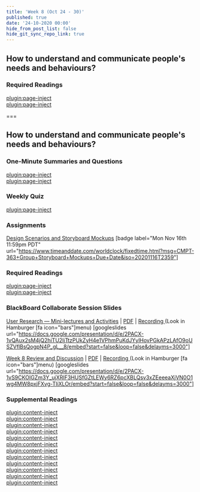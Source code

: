 ```yaml
---
title: 'Week 8 (Oct 24 - 30)'
published: true
date: '24-10-2020 00:00'
hide_from_post_list: false
hide_git_sync_repo_link: true
---
```


## How to understand and communicate people's needs and behaviours?

### Required Readings  
[plugin:page-inject](../../weekly-readings/week-08-1?template=partials/embedlycardlinkonly)  
[plugin:page-inject](../../weekly-readings/week-08-2?template=partials/embedlycardlinkonly)  

===

## **How to understand and communicate people's needs and behaviours?**

### One-Minute Summaries and Questions  
[plugin:page-inject](../../lms-assignments/one-minute-summaries/week-08-1)  
[plugin:page-inject](../../lms-assignments/one-minute-summaries/week-08-2)  

### Weekly Quiz
[plugin:page-inject](../../lms-assignments/weekly-review-quizzes/week-08)  

### Assignments
[Design Scenarios and Storyboard Mockups](https://canvas.sfu.ca/courses/56304/assignments/504173) [badge label="Mon Nov 16th 11:59pm PDT" url="https://www.timeanddate.com/worldclock/fixedtime.html?msg=CMPT-363+Group+Storyboard+Mockups+Due+Date&iso=20201116T2359"]  

### Required Readings  
[plugin:page-inject](../../weekly-readings/week-08-1?template=partials/embedlycardlinkonly)  
[plugin:page-inject](../../weekly-readings/week-08-2?template=partials/embedlycardlinkonly)  

### BlackBoard Collaborate Session Slides
[User Research — Mini-lectures and Activities](https://docs.google.com/presentation/d/e/2PACX-1vQAux2sM4jQ2hiTU2ljTtzPUkZyH4e1VPhmPuKdJYylHovPGkAPzLAfO9oUSZVflBsQogpN4P_gL__8/pub?start=false&loop=false&delayms=3000)  | [PDF](https://canvas.sfu.ca/courses/56304/files/folder/Downloads/Slides%20PDFs/Mini-Lectures%20and%20Activities/Week-08) | [Recording ](https://canvas.sfu.ca/courses/56304/external_tools/3544) (Look in Hamburger [fa icon="bars"]menu)
[googleslides url="https://docs.google.com/presentation/d/e/2PACX-1vQAux2sM4jQ2hiTU2ljTtzPUkZyH4e1VPhmPuKdJYylHovPGkAPzLAfO9oUSZVflBsQogpN4P_gL__8/embed?start=false&loop=false&delayms=3000"]

[Week 8 Review and Discussion](https://docs.google.com/presentation/d/e/2PACX-1vS9CKOIGZm3Y_ujXRIF3HUSfGZtLEWy6RZ6pcXBLQsv3xZEeeeaXjVN0O1wg4MW8pxjFXvg-TIiXLOr/pub?start=false&loop=false&delayms=3000)  | [PDF](https://canvas.sfu.ca/courses/56304/files/folder/Downloads/Slides%20PDFs/Review%20and%20Discussion/Week-08) | [Recording ](https://canvas.sfu.ca/courses/56304/external_tools/3544) (Look in Hamburger [fa icon="bars"]menu)
[googleslides url="https://docs.google.com/presentation/d/e/2PACX-1vS9CKOIGZm3Y_ujXRIF3HUSfGZtLEWy6RZ6pcXBLQsv3xZEeeeaXjVN0O1wg4MW8pxjFXvg-TIiXLOr/embed?start=false&loop=false&delayms=3000"]

### Supplemental Readings  
[plugin:content-inject](../../ux-techniques-guide/how-to-understand-and-communicate-peoples-needs-and-behaviors/contextual-inquiry)  
[plugin:content-inject](../../ux-techniques-guide/how-to-understand-and-communicate-peoples-needs-and-behaviors/discovery-research)  
[plugin:content-inject](../../ux-techniques-guide/how-to-understand-and-communicate-peoples-needs-and-behaviors/empathy-maps)  
[plugin:content-inject](../../ux-techniques-guide/how-to-understand-and-communicate-peoples-needs-and-behaviors/five-whys)  
[plugin:content-inject](../../ux-techniques-guide/how-to-understand-and-communicate-peoples-needs-and-behaviors/interviews)  
[plugin:content-inject](../../ux-techniques-guide/how-to-understand-and-communicate-peoples-needs-and-behaviors/job-stories)  
[plugin:content-inject](../../ux-techniques-guide/how-to-understand-and-communicate-peoples-needs-and-behaviors/personas)  
[plugin:content-inject](../../ux-techniques-guide/how-to-understand-and-communicate-peoples-needs-and-behaviors/problem-framing)  
[plugin:content-inject](../../ux-techniques-guide/how-to-understand-and-communicate-peoples-needs-and-behaviors/task-analysis)  
[plugin:content-inject](../../ux-techniques-guide/how-to-understand-and-communicate-peoples-needs-and-behaviors/user-research)  
[plugin:content-inject](../../ux-techniques-guide/how-to-understand-and-communicate-peoples-needs-and-behaviors/user-research-analysis)  
[plugin:content-inject](../../ux-techniques-guide/how-to-understand-and-communicate-peoples-needs-and-behaviors/user-research-remote)  
